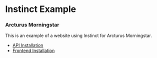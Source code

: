 # Instinct Example
### Arcturus Morningstar

This is an example of a website using Instinct for Arcturus Morningstar.

* [API Installation](api/README.md)
* [Frontend Installation](web/README.md)